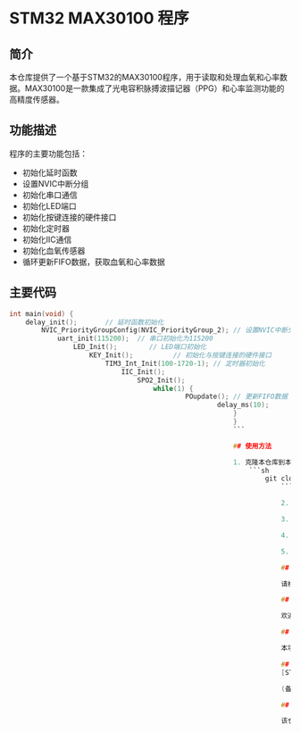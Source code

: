 # STM32 MAX30100 程序

## 简介

本仓库提供了一个基于STM32的MAX30100程序，用于读取和处理血氧和心率数据。MAX30100是一款集成了光电容积脉搏波描记器（PPG）和心率监测功能的高精度传感器。

## 功能描述

程序的主要功能包括：

- 初始化延时函数
- 设置NVIC中断分组
- 初始化串口通信
- 初始化LED端口
- 初始化按键连接的硬件接口
- 初始化定时器
- 初始化IIC通信
- 初始化血氧传感器
- 循环更新FIFO数据，获取血氧和心率数据

## 主要代码

```c
int main(void) {
    delay_init();       // 延时函数初始化
        NVIC_PriorityGroupConfig(NVIC_PriorityGroup_2); // 设置NVIC中断分组2:2位抢占优先级，2位响应优先级
            uart_init(115200);  // 串口初始化为115200
                LED_Init();        // LED端口初始化
                    KEY_Init();          // 初始化与按键连接的硬件接口
                        TIM3_Int_Init(100-1720-1); // 定时器初始化
                            IIC_Init();
                                SPO2_Init();
                                    while(1) {
                                            POupdate(); // 更新FIFO数据 血氧数据 心率数据
                                                    delay_ms(10);
                                                        }
                                                        }
                                                        ```

                                                        ## 使用方法

                                                        1. 克隆本仓库到本地：
                                                            ```sh
                                                                git clone https://github.com/your-repo/stm32-max30100.git
                                                                    ```

                                                                    2. 使用STM32开发环境（如Keil uVision）打开项目文件。

                                                                    3. 根据硬件连接，配置相关引脚和参数。

                                                                    4. 编译并下载程序到STM32开发板。

                                                                    5. 运行程序，观察串口输出或LED指示，获取血氧和心率数据。

                                                                    ## 硬件连接

                                                                    请根据MAX30100传感器的数据手册和STM32开发板的引脚定义，正确连接IIC接口和其他必要的硬件接口。

                                                                    ## 贡献

                                                                    欢迎提交Issue和Pull Request，共同完善本项目。

                                                                    ## 许可证

                                                                    本项目采用[MIT许可证](LICENSE)。

                                                                    ## 下载链接
                                                                    [STM32MAX30100程序](https://pan.quark.cn/s/89401da1d333) 

                                                                    (备用: [备用下载](https://pan.baidu.com/s/13ehpsF_DdN5PiN62evgNvA?pwd=1234))

                                                                    ## 说明

                                                                    该仓库仅用于学习交流，请勿用于商业用途。
